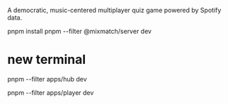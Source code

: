 A democratic, music-centered multiplayer quiz game powered by Spotify data.

pnpm install
pnpm --filter @mixmatch/server dev
# new terminal
pnpm --filter apps/hub dev

pnpm --filter apps/player dev
